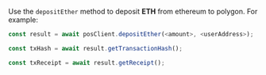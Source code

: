Use the `depositEther` method to deposit **ETH** from ethereum to polygon. For example:

```js
const result = await posClient.depositEther(<amount>, <userAddress>);

const txHash = await result.getTransactionHash();

const txReceipt = await result.getReceipt();
```
